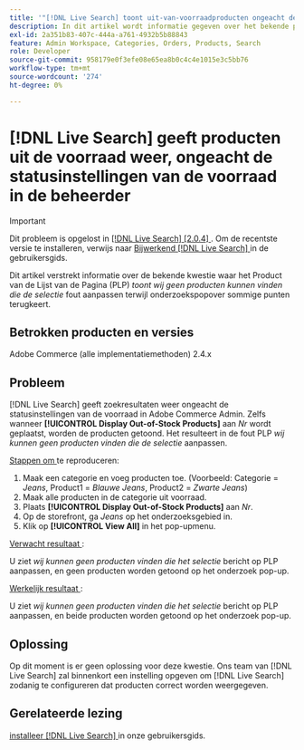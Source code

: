 ```yaml
---
title: '"[!DNL Live Search] toont uit-van-voorraadproducten ongeacht de montages van de voorraadstatus in admin.'
description: In dit artikel wordt informatie gegeven over het bekende probleem waarbij op de pagina met productaanbiedingen (PLP) de *We kunnen geen producten vinden die overeenkomen met de fout in de selectie* terwijl de zoekkeuzelijst sommige items retourneert.
exl-id: 2a351b83-407c-444a-a761-4932b5b88843
feature: Admin Workspace, Categories, Orders, Products, Search
role: Developer
source-git-commit: 958179e0f3efe08e65ea8b0c4c4e1015e3c5bb76
workflow-type: tm+mt
source-wordcount: '274'
ht-degree: 0%

---
```


# [!DNL Live Search] geeft producten uit de voorraad weer, ongeacht de statusinstellingen van de voorraad in de beheerder

>[!IMPORTANT]
>
>Dit probleem is opgelost in [[!DNL Live Search]  [2.0.4] ](https://experienceleague.adobe.com/docs/commerce-merchant-services/live-search/release-notes.html). Om de recentste versie te installeren, verwijs naar [ Bijwerkend  [!DNL Live Search] ](https://experienceleague.adobe.com/docs/commerce-merchant-services/live-search/onboard/install.html#update) in de gebruikersgids.

Dit artikel verstrekt informatie over de bekende kwestie waar het Product van de Lijst van de Pagina (PLP) *toont wij geen producten kunnen vinden die de selectie* fout aanpassen terwijl onderzoekspopover sommige punten terugkeert.

## Betrokken producten en versies

Adobe Commerce (alle implementatiemethoden) 2.4.x

## Probleem

[!DNL Live Search] geeft zoekresultaten weer ongeacht de statusinstellingen van de voorraad in Adobe Commerce Admin. Zelfs wanneer **[!UICONTROL Display Out-of-Stock Products]** aan *Nr* wordt geplaatst, worden de producten getoond. Het resulteert in de fout PLP *wij kunnen geen producten vinden die de selectie* aanpassen.

<u> Stappen om </u> te reproduceren:

1. Maak een categorie en voeg producten toe. (Voorbeeld: Categorie = _Jeans_, Product1 = _Blauwe Jeans_, Product2 = _Zwarte Jeans_)
1. Maak alle producten in de categorie uit voorraad.
1. Plaats **[!UICONTROL Display Out-of-Stock Products]** aan *Nr*.
1. Op de storefront, ga *Jeans* op het onderzoeksgebied in.
1. Klik op **[!UICONTROL View All]** in het pop-upmenu.

<u> Verwacht resultaat </u>:

U ziet *wij kunnen geen producten vinden die het selectie* bericht op PLP aanpassen, en geen producten worden getoond op het onderzoek pop-up.

<u> Werkelijk resultaat </u>:

U ziet *wij kunnen geen producten vinden die het selectie* bericht op PLP aanpassen, en beide producten worden getoond op het onderzoek pop-up.

## Oplossing

Op dit moment is er geen oplossing voor deze kwestie. Ons team van [!DNL Live Search] zal binnenkort een instelling opgeven om [!DNL Live Search] zodanig te configureren dat producten correct worden weergegeven.

## Gerelateerde lezing

[ installeer  [!DNL Live Search] ](https://docs.magento.com/user-guide/live-search/install.html) in onze gebruikersgids.
